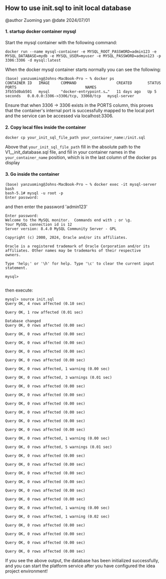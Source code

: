 ## How to use init.sql to init local database

@author Zuoming yan @date 2024/07/01

#### 1. startup docker container mysql

Start the mysql container with the following command: 

```
docker run --name mysql-container -e MYSQL_ROOT_PASSWORD=admin123 -e MYSQL_DATABASE=mydb -e MYSQL_USER=myuser -e MYSQL_PASSWORD=admin123 -p 3306:3306 -d mysql:latest

```

When the docker mysql container starts normally you can see the following:

```
(base) yanzuoming@Johns-MacBook-Pro ~ % docker ps
CONTAINER ID   IMAGE     COMMAND                  CREATED       STATUS         PORTS                               NAMES
3fb55d0ab501   mysql     "docker-entrypoint.s…"   11 days ago   Up 5 seconds   0.0.0.0:3306->3306/tcp, 33060/tcp   mysql-server
```

Ensure that when 3306 -> 3306 exists in the PORTS column, this proves that the container's internal port is successfully mapped to the local port and the service can be accessed via localhost:3306.

#### 2. Copy local files inside the container

```
docker cp your_init_sql_file_path your_container_name:/init.sql
```

Above that `your_init_sql_file_path` fill in the absolute path to the V1__init_database.sql file, and fill in your container names in the `your_container_name` position, which is in the last column of the docker ps display

#### 3. Go inside the container

```
(base) yanzuoming@Johns-MacBook-Pro ~ % docker exec -it mysql-server bash
bash-5.1# mysql -u root -p
Enter password: 
```

and then enter the password 'admin123'

```
Enter password: 
Welcome to the MySQL monitor.  Commands end with ; or \g.
Your MySQL connection id is 12
Server version: 8.4.0 MySQL Community Server - GPL

Copyright (c) 2000, 2024, Oracle and/or its affiliates.

Oracle is a registered trademark of Oracle Corporation and/or its
affiliates. Other names may be trademarks of their respective
owners.

Type 'help;' or '\h' for help. Type '\c' to clear the current input statement.

mysql> 


```

then execute: 

```
mysql> source init.sql
Query OK, 4 rows affected (0.10 sec)

Query OK, 1 row affected (0.01 sec)

Database changed
Query OK, 0 rows affected (0.00 sec)

Query OK, 0 rows affected (0.00 sec)

Query OK, 0 rows affected (0.00 sec)

Query OK, 0 rows affected (0.00 sec)

Query OK, 0 rows affected (0.00 sec)

Query OK, 0 rows affected, 1 warning (0.00 sec)

Query OK, 0 rows affected, 3 warnings (0.01 sec)

Query OK, 0 rows affected (0.00 sec)

Query OK, 0 rows affected (0.00 sec)

Query OK, 0 rows affected (0.00 sec)

Query OK, 0 rows affected (0.00 sec)

Query OK, 0 rows affected (0.00 sec)

Query OK, 0 rows affected (0.00 sec)

Query OK, 0 rows affected, 1 warning (0.00 sec)

Query OK, 0 rows affected, 5 warnings (0.01 sec)

Query OK, 0 rows affected (0.00 sec)

Query OK, 0 rows affected (0.00 sec)

Query OK, 0 rows affected (0.00 sec)

Query OK, 0 rows affected (0.00 sec)

Query OK, 0 rows affected (0.00 sec)

Query OK, 0 rows affected (0.00 sec)

Query OK, 0 rows affected, 1 warning (0.00 sec)

Query OK, 0 rows affected, 1 warning (0.02 sec)

Query OK, 0 rows affected (0.00 sec)

Query OK, 0 rows affected (0.00 sec)

Query OK, 0 rows affected (0.00 sec)

Query OK, 0 rows affected (0.00 sec)

```

If you see the above output, the database has been initialized successfully, and you can start the platform service after you have configured the idea project environment!
